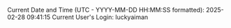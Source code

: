 Current Date and Time (UTC - YYYY-MM-DD HH:MM:SS formatted): 2025-02-28 09:41:15
Current User's Login: luckyaiman
